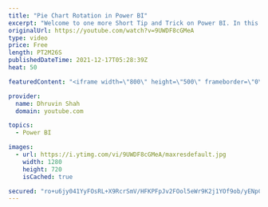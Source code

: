 ```yaml
---
title: "Pie Chart Rotation in Power BI"
excerpt: "Welcome to one more Short Tip and Trick on Power BI. In this video, we will talk about how we can apply Rotation for Power BI Pie and Donut Chart. Currently, pie and donut chart slices are drawn in clockwise order, beginning at the twelve o’clock position, which often results in the final slices being"
originalUrl: https://youtube.com/watch?v=9UWDF8cGMeA
type: video
price: Free
length: PT2M26S
publishedDateTime: 2021-12-17T05:28:39Z
heat: 50

featuredContent: "<iframe width=\"800\" height=\"500\" frameborder=\"0\" src=\"https://www.youtube.com/embed/9UWDF8cGMeA\" allow=\"accelerometer; autoplay; encrypted-media; gyroscope; picture-in-picture\" allowfullscreen></iframe>"

provider:
  name: Dhruvin Shah
  domain: youtube.com

topics:
  - Power BI

images:
  - url: https://i.ytimg.com/vi/9UWDF8cGMeA/maxresdefault.jpg
    width: 1280
    height: 720
    isCached: true

secured: "ro+u6jy041YyFOsRL+X9RcrSmV/HFKPFpJv2FOol5eWr9K2j1YOf9ob/yENpCTOtCuOn/l6efSMYu5SX+BGe6O+gyu9IpUA3iUTy1ZSQaL+vVbKu2sWFEWRqDRsEreBuYuZevLxvcNfWPLZSbWdnCxq8L0hdYKCnxT53qThky3WEXLJhG/0+VsuDjpQQV50FgPu0anhkgBcthDZLhq656cRt+swwFfYpsWqPJV9s5XUkFbpahTtPr5rWU3oDLx6F8tQR2a8w7r0IZivzKP9DavkKevlDe+4AYYl1iRVwOAYJwdJVkHpG0zkQwANDoK6LQn1lCt0OR0e4M/xidxmE/ACjndgF9AS/iihD/Khw+73r5ikspGJinawcuafYbW7Xwgt6zJ39USGcKeAHqlCAg1y4AaVCvXX663PxYV/zgDY=;hbPJdA0gT1bNEUayLGSJnw=="
---
```



